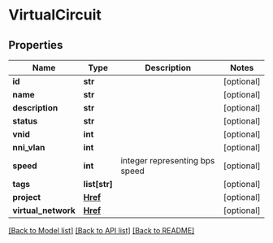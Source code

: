 # VirtualCircuit


## Properties
Name | Type | Description | Notes
------------ | ------------- | ------------- | -------------
**id** | **str** |  | [optional] 
**name** | **str** |  | [optional] 
**description** | **str** |  | [optional] 
**status** | **str** |  | [optional] 
**vnid** | **int** |  | [optional] 
**nni_vlan** | **int** |  | [optional] 
**speed** | **int** | integer representing bps speed | [optional] 
**tags** | **list[str]** |  | [optional] 
**project** | [**Href**](Href.md) |  | [optional] 
**virtual_network** | [**Href**](Href.md) |  | [optional] 

[[Back to Model list]](../README.md#documentation-for-models) [[Back to API list]](../README.md#documentation-for-api-endpoints) [[Back to README]](../README.md)


